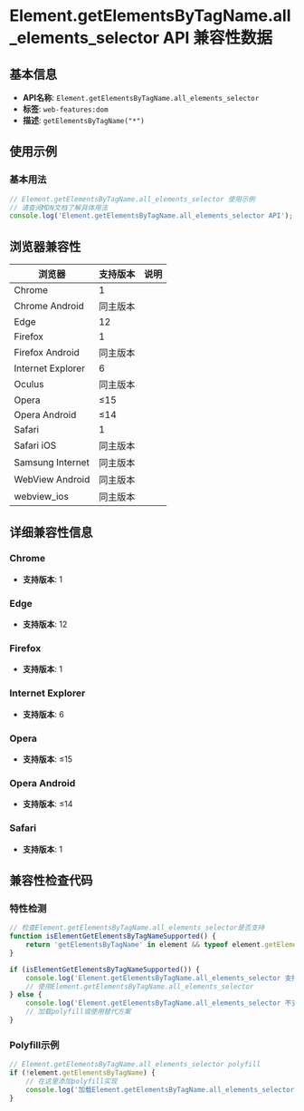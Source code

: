 # Element.getElementsByTagName.all_elements_selector API 兼容性数据

## 基本信息

- **API名称**: `Element.getElementsByTagName.all_elements_selector`
- **标签**: `web-features:dom`
- **描述**: `getElementsByTagName("*")`

## 使用示例

### 基本用法

```javascript
// Element.getElementsByTagName.all_elements_selector 使用示例
// 请查阅MDN文档了解具体用法
console.log('Element.getElementsByTagName.all_elements_selector API');
```

## 浏览器兼容性

| 浏览器 | 支持版本 | 说明 |
|--------|----------|------|
| Chrome | 1 |  |
| Chrome Android | 同主版本 |  |
| Edge | 12 |  |
| Firefox | 1 |  |
| Firefox Android | 同主版本 |  |
| Internet Explorer | 6 |  |
| Oculus | 同主版本 |  |
| Opera | ≤15 |  |
| Opera Android | ≤14 |  |
| Safari | 1 |  |
| Safari iOS | 同主版本 |  |
| Samsung Internet | 同主版本 |  |
| WebView Android | 同主版本 |  |
| webview_ios | 同主版本 |  |

## 详细兼容性信息

### Chrome

- **支持版本**: 1

### Edge

- **支持版本**: 12

### Firefox

- **支持版本**: 1

### Internet Explorer

- **支持版本**: 6

### Opera

- **支持版本**: ≤15

### Opera Android

- **支持版本**: ≤14

### Safari

- **支持版本**: 1

## 兼容性检查代码

### 特性检测

```javascript
// 检查Element.getElementsByTagName.all_elements_selector是否支持
function isElementGetElementsByTagNameSupported() {
    return 'getElementsByTagName' in element && typeof element.getElementsByTagName === 'function';
}

if (isElementGetElementsByTagNameSupported()) {
    console.log('Element.getElementsByTagName.all_elements_selector 支持');
    // 使用Element.getElementsByTagName.all_elements_selector
} else {
    console.log('Element.getElementsByTagName.all_elements_selector 不支持，需要polyfill');
    // 加载polyfill或使用替代方案
}
```

### Polyfill示例

```javascript
// Element.getElementsByTagName.all_elements_selector polyfill
if (!element.getElementsByTagName) {
    // 在这里添加polyfill实现
    console.log('加载Element.getElementsByTagName.all_elements_selector polyfill');
}
```

